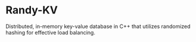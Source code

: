 # Randy-KV
Distributed, in-memory key-value database in C++ that utilizes randomized hashing for effective load balancing. 
